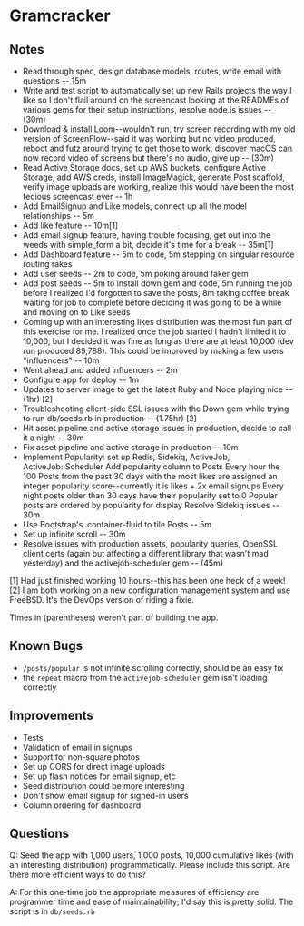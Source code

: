 # Gramcracker

## Notes

* Read through spec, design database models, routes, write email with questions -- 15m
* Write and test script to automatically set up new Rails projects the way I
  like so I don't flail around on the screencast looking at the READMEs of
  various gems for their setup instructions, resolve node.js issues -- (30m)
* Download & install Loom--wouldn't run, try screen recording with my old
  version of ScreenFlow--said it was working but no video produced, reboot and
  futz around trying to get those to work, discover macOS can now record video
  of screens but there's no audio, give up -- (30m)
* Read Active Storage docs, set up AWS buckets, configure Active Storage, add
  AWS creds, install ImageMagick, generate Post scaffold, verify image uploads
  are working, realize this would have been the most tedious screencast ever -- 1h
* Add EmailSignup and Like models, connect up all the model relationships -- 5m
* Add like feature -- 10m[1]
* Add email signup feature, having trouble focusing, get out into the weeds
  with simple_form a bit, decide it's time for a break -- 35m[1]
* Add Dashboard feature -- 5m to code, 5m stepping on singular resource routing
  rakes
* Add user seeds -- 2m to code, 5m poking around faker gem
* Add post seeds -- 5m to install down gem and code, 5m running the job before
  I realized I'd forgotten to save the posts, 8m taking coffee break waiting for job to complete before deciding it was going to be a while and moving on to Like seeds
* Coming up with an interesting likes distribution was the most fun part of
  this exercise for me. I realized once the job started I hadn't limited it to
  10,000, but I decided it was fine as long as there are at least
  10,000 (dev run produced 89,788). This could be improved by making a few
  users "influencers" -- 10m
* Went ahead and added influencers -- 2m
* Configure app for deploy -- 1m
* Updates to server image to get the latest Ruby and Node playing nice -- (1hr) [2]
* Troubleshooting client-side SSL issues with the Down gem while trying to run
  db/seeds.rb in production -- (1.75hr) [2]
* Hit asset pipeline and active storage issues in production, decide to call it a night -- 30m
* Fix asset pipeline and active storage in production -- 10m
* Implement Popularity: set up Redis, Sidekiq, ActiveJob, ActiveJob::Scheduler
  Add popularity column to Posts
  Every hour the 100 Posts from the past 30 days with the most likes are
  assigned an integer popularity score--currently it is likes + 2x email signups
  Every night posts older than 30 days have their popularity set to 0
  Popular posts are ordered by popularity for display
  Resolve Sidekiq issues -- 30m
* Use Bootstrap's .container-fluid to tile Posts -- 5m
* Set up infinite scroll -- 30m
* Resolve issues with production assets, popularity queries, OpenSSL client
  certs (again but affecting a different library that wasn't mad yesterday) and
  the activejob-scheduler gem -- (45m)

[1] Had just finished working 10 hours--this has been one heck of a week!
[2] I am both working on a new configuration management system and use FreeBSD.
It's the DevOps version of riding a fixie.

Times in (parentheses) weren't part of building the app.

## Known Bugs

* `/posts/popular` is not infinite scrolling correctly, should be an easy fix
* the `repeat` macro from the `activejob-scheduler` gem isn't loading correctly

## Improvements

* Tests
* Validation of email in signups
* Support for non-square photos
* Set up CORS for direct image uploads
* Set up flash notices for email signup, etc
* Seed distribution could be more interesting
* Don't show email signup for signed-in users
* Column ordering for dashboard

## Questions

Q: Seed the app with 1,000 users, 1,000 posts, 10,000 cumulative likes (with an interesting distribution) programmatically. Please include this script. Are there more efficient ways to do this?

A: For this one-time job the appropriate measures of efficiency are programmer time
   and ease of maintainability; I'd say this is pretty solid. The script is in
   `db/seeds.rb`

